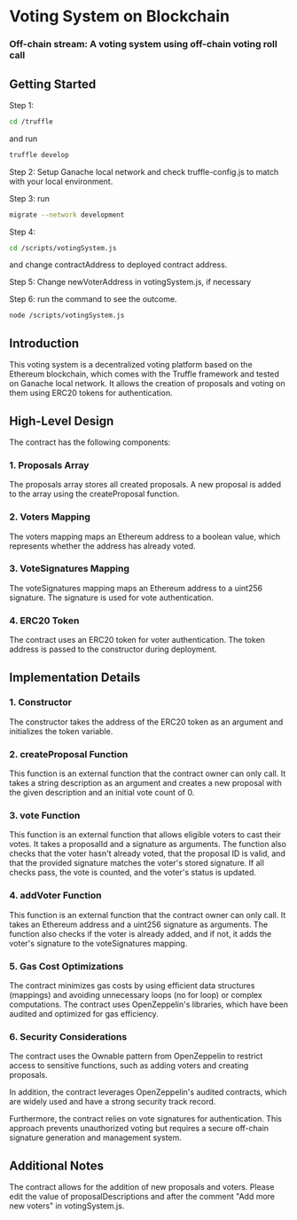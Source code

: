 # Voting System on Blockchain
### Off-chain stream: A voting system using off-chain voting roll call

## Getting Started

Step 1:
```bash
cd /truffle
```
and run

```bash
truffle develop
```

Step 2: Setup Ganache local network and check truffle-config.js to match with your local environment.

Step 3: run
```bash
migrate --network development
```
Step 4:
```bash
cd /scripts/votingSystem.js
```
and change contractAddress to deployed contract address.

Step 5: Change newVoterAddress in votingSystem.js, if necessary

Step 6: run the command to see the outcome.
```bash
node /scripts/votingSystem.js
```

## Introduction
This voting system is a decentralized voting platform based on the Ethereum blockchain, which comes with the Truffle framework and tested on Ganache local network. It allows the creation of proposals and voting on them using ERC20 tokens for authentication.

## High-Level Design
The contract has the following components:

### 1. Proposals Array
The proposals array stores all created proposals. A new proposal is added to the array using the createProposal function.

### 2. Voters Mapping
The voters mapping maps an Ethereum address to a boolean value, which represents whether the address has already voted.

### 3. VoteSignatures Mapping
The voteSignatures mapping maps an Ethereum address to a uint256 signature. The signature is used for vote authentication.

### 4. ERC20 Token
The contract uses an ERC20 token for voter authentication. The token address is passed to the constructor during deployment.

## Implementation Details

###  1. Constructor
The constructor takes the address of the ERC20 token as an argument and initializes the token variable.

### 2. createProposal Function
This function is an external function that the contract owner can only call. It takes a string description as an argument and creates a new proposal with the given description and an initial vote count of 0.

### 3. vote Function
This function is an external function that allows eligible voters to cast their votes. It takes a proposalId and a signature as arguments. The function also checks that the voter hasn't already voted, that the proposal ID is valid, and that the provided signature matches the voter's stored signature. If all checks pass, the vote is counted, and the voter's status is updated.

### 4. addVoter Function
This function is an external function that the contract owner can only call. It takes an Ethereum address and a uint256 signature as arguments. The function also checks if the voter is already added, and if not, it adds the voter's signature to the voteSignatures mapping.

### 5. Gas Cost Optimizations
The contract minimizes gas costs by using efficient data structures (mappings) and avoiding unnecessary loops (no for loop) or complex computations. The contract uses OpenZeppelin's libraries, which have been audited and optimized for gas efficiency.

### 6. Security Considerations
The contract uses the Ownable pattern from OpenZeppelin to restrict access to sensitive functions, such as adding voters and creating proposals.

In addition, the contract leverages OpenZeppelin's audited contracts, which are widely used and have a strong security track record.

Furthermore, the contract relies on vote signatures for authentication. This approach prevents unauthorized voting but requires a secure off-chain signature generation and management system.

## Additional Notes
The contract allows for the addition of new proposals and voters. Please edit the value of proposalDescriptions and after the comment "Add more new voters" in votingSystem.js.